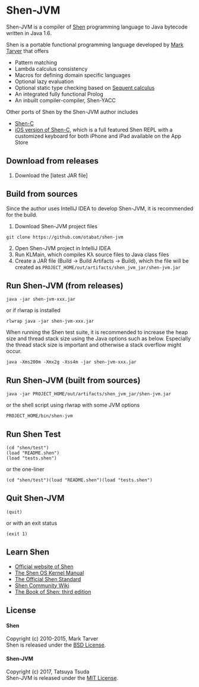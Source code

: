 # Shen-JVM

Shen-JVM is a compiler of [Shen](http://shenlanguage.org/) programming language to Java bytecode written in Java 1.6.

Shen is a portable functional programming language developed by [Mark Tarver](http://marktarver.com/) that offers
* Pattern matching
* Lambda calculus consistency
* Macros for defining domain specific languages
* Optional lazy evaluation
* Optional static type checking based on [Sequent calculus](https://en.wikipedia.org/wiki/Sequent_calculus)
* An integrated fully functional Prolog
* An inbuilt compiler-compiler, Shen-YACC

Other ports of Shen by the Shen-JVM author includes
* [Shen-C](https://github.com/otabat/shen-c)
* [iOS version of Shen-C](https://chatolab.wordpress.com/2017/07/10/shen-programming-language-for-ios/), which is a full featured Shen REPL with a customized keyboard for both iPhone and iPad available on the App Store

## Download from releases
1. Download the [latest JAR file]

## Build from sources
Since the author uses IntelliJ IDEA to develop Shen-JVM, it is recommended for the build.
1. Download Shen-JVM project files
```
git clone https://github.com/otabat/shen-jvm
```
2. Open Shen-JVM project in IntelliJ IDEA
3. Run KLMain, which compiles Kλ source files to Java class files
4. Create a JAR file (Build -> Build Artifacts -> Build), which the file will be created as `PROJECT_HOME/out/artifacts/shen_jvm_jar/shen-jvm.jar`

## Run Shen-JVM (from releases)
```
java -jar shen-jvm-xxx.jar
```
or if rlwrap is installed
```
rlwrap java -jar shen-jvm-xxx.jar
```
When running the Shen test suite, it is recommended to increase the heap size and thread stack size using the Java options such as below.
Especially the thread stack size is important and otherwise a stack overflow might occur.
```
java -Xms200m -Xmx2g -Xss4m -jar shen-jvm-xxx.jar
```

## Run Shen-JVM (built from sources)
```
java -jar PROJECT_HOME/out/artifacts/shen_jvm_jar/shen-jvm.jar
```
or the shell script using rlwrap with some JVM options
```
PROJECT_HOME/bin/shen-jvm
```

## Run Shen Test
```shen
(cd "shen/test")
(load "README.shen")
(load "tests.shen")
```
or the one-liner
```shen
(cd "shen/test")(load "README.shen")(load "tests.shen")
```

## Quit Shen-JVM
```shen
(quit)
```
or with an exit status
```shen
(exit 1)
```

## Learn Shen
* [Official website of Shen](http://shenlanguage.org/)
* [The Shen OS Kernel Manual](http://shenlanguage.org/learn-shen/index.html)
* [The Official Shen Standard](http://www.shenlanguage.org/learn-shen/shendoc.htm)
* [Shen Community Wiki](https://github.com/Shen-Language/wiki/wiki)
* [The Book of Shen: third edition](https://www.amazon.co.uk/Book-Shen-Third-Mark-Tarver/dp/1784562130)

## License
#### Shen
Copyright (c) 2010-2015, Mark Tarver  
Shen is released under the [BSD License](https://github.com/otabat/shen-jvm/tree/master/src/shen/license.txt).  

#### Shen-JVM
Copyright (c) 2017, Tatsuya Tsuda  
Shen-JVM is released under the [MIT License](http://www.opensource.org/licenses/MIT).
